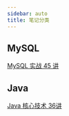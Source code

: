 ```yaml
---
sidebar: auto
title: 笔记分类
---
```


## MySQL
 
[MySQL 实战 45 讲](/gk/mysql-45/)


## Java

[Java 核心技术 36讲](/gk/java-core-36)
